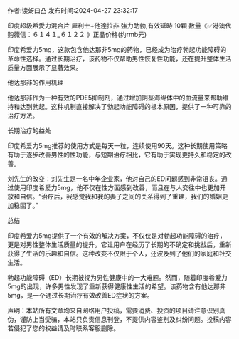 <p>作者:读蚜曰凸 发布时间:2024-04-27 23:32:17</p>
<p>印度超級希愛力混合片 犀利士+他達拉非 強力助勃,有效延時 10顆 數量《✅港澳代购薇信：６１４１_６１２２ 》正品价格(约rmb元) </p>
									<p>印度希爱力5mg，这款包含他达那非5mg的药物，已经成为治疗勃起功能障碍的革命性选择。通过长期治疗，该药物不仅帮助男性恢复性功能，还在提升整体生活质量方面展示了显著效果。</p><p></p><p>他达那非的作用机理</p><p></p><p>他达那非作为一种有效的PDE5抑制剂，通过增加阴茎海绵体中的血流量来帮助维持和达到勃起。这种机制直接解决了勃起功能障碍的根本原因，提供了一种可靠的治疗方法。</p><p></p><p>长期治疗的益处</p><p></p><p>印度希爱力5mg推荐的使用方式是每天一粒，连续使用90天。这种长期使用策略有助于逐步改善男性的性功能，与短期治疗相比，它有助于实现更持久和稳定的改善。</p><p>刘先生的改变：刘先生是一名中年企业家，他对自己的ED问题感到非常沮丧。通过使用印度希爱力5mg，他不仅在性方面感到改善，而且在与人交往中也更加开放和自信。“治疗后，我感觉我和我的妻子之间的关系得到了重建，我们的婚姻更加稳固了。”</p><p></p><p>总结</p><p></p><p>印度希爱力5mg提供了一个有效的解决方案，不仅仅是对勃起功能障碍的治疗，更是对男性整体生活质量的提升。它让用户在经历了长期的不确定和挑战后，重新获得了生活的乐趣和自信。这种改变不仅限于个人，还波及到了他们的家庭和社交生活。</p><p>勃起功能障碍（ED）长期被视为男性健康中的一大难题。然而，随着印度希爱力5mg的出现，许多男性发现了重新获得健康性生活的希望。该药物含有他达那非5mg，是一个通过长期治疗有效改善ED症状的方案。</p>				声明：本站所有文章均来自网络用户投稿，需要消费、投资的项目请注意识别真伪，谨防上当受骗，本站只负责信息刊登，不提供内容鉴别及纠纷问题。投稿内容若侵犯了您的权益请及时联系客服删除。				
